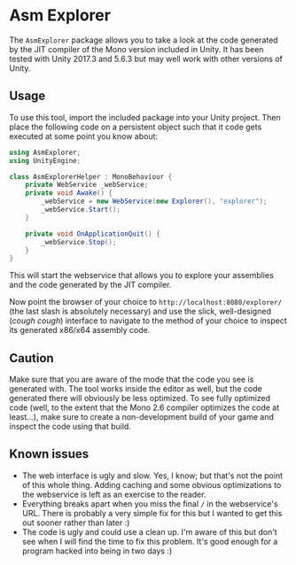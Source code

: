 # Asm Explorer
The `AsmExplorer` package allows you to take a look at the code generated by the JIT compiler of the Mono version included in Unity. It has been tested with Unity 2017.3 and 5.6.3 but may well work with other versions of Unity.

## Usage
To use this tool, import the included package into your Unity project. Then place the following code on a persistent object such that it code gets executed at some point you know about:
```csharp
using AsmExplorer;
using UnityEngine;

class AsmExplorerHelper : MonoBehaviour {
	private WebService _webService;
	private void Awake() {
		_webService = new WebService(new Explorer(), "explorer");
		_webService.Start();
	}

	private void OnApplicationQuit() {
		_webService.Stop();
	}
}
```

This will start the webservice that allows you to explore your assemblies and the code generated by the JIT compiler.

Now point the browser of your choice to `http://localhost:8080/explorer/` (the last slash is absolutely necessary) and use the slick, well-designed (*cough cough*) interface to navigate to the method of your choice to inspect its generated x86/x64 assembly code.

## Caution
Make sure that you are aware of the mode that the code you see is generated with. The tool works inside the editor as well, but the code generated there will obviously be less optimized. To see fully optimized code (well, to the extent that the Mono 2.6 compiler optimizes the code at least...), make sure to create a non-development build of your game and inspect the code using that build.

## Known issues
 * The web interface is ugly and slow. Yes, I know; but that's not the point of this whole thing. Adding caching and some obvious optimizations to the webservice is left as an exercise to the reader.
 * Everything breaks apart when you miss the final `/` in the webservice's URL. There is probably a very simple fix for this but I wanted to get this out sooner rather than later :)
 * The code is ugly and could use a clean up. I'm aware of this but don't see when I will find the time to fix this problem. It's good enough for a program hacked into being in two days :)
